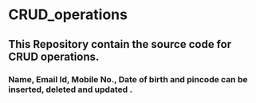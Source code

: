 # CRUD_operations
## This Repository contain the source code for CRUD operations.
### Name, Email Id, Mobile No., Date of birth and pincode can be inserted, deleted and updated .
